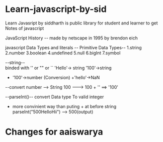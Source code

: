 # Learn-javascript-by-sid
Learn Javasript by siddharth is public library for student and learner to get Notes of javascript

JavaScript History
-- made by netscape in 1995 by brendon eich


javascript Data Types and literals
-- Primitive Data Types--
1.string
2.number
3.boolean
4.undefined
5.null
6.bigInt
7.symbol

--string--                                          
binded with '' or "" or ``
'Hello'-> string
'100'->string
+ '100'->number (Conversion)
+'hello'->NaN

--convert number --> String
100 ---> 100 + '' ==> '100' 

--parseInt()--
convert Data type To valid integer
- more convinient way than puting + at before string
parseInt("500HelloHii") --> 500(output)



<h1>Changes for aaiswarya </h1>


  
